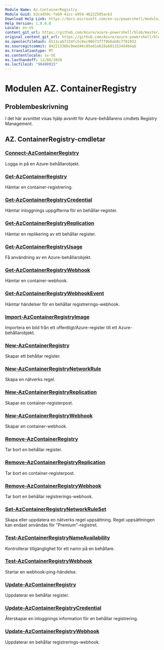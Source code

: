 ```yaml
---
Module Name: Az.ContainerRegistry
Module Guid: b3ca459c-feb9-41cc-a954-46222505acb3
Download Help Link: https://docs.microsoft.com/en-us/powershell/module/az.containerregistry
Help Version: 1.0.0.0
Locale: en-US
content_git_url: https://github.com/Azure/azure-powershell/blob/master/src/ContainerRegistry/ContainerRegistry/help/Az.ContainerRegistry.md
original_content_git_url: https://github.com/Azure/azure-powershell/blob/master/src/ContainerRegistry/ContainerRegistry/help/Az.ContainerRegistry.md
ms.openlocfilehash: 6511cab7234fc5c8ec96b71fff9b6ab0c7f01932
ms.sourcegitcommit: 04221336bc9eed46c05ed1e828a6811534d4b4ab
ms.translationtype: MT
ms.contentlocale: sv-SE
ms.lasthandoff: 12/08/2020
ms.locfileid: "98400915"
---
```

# Modulen AZ. ContainerRegistry
## Problembeskrivning
I det här avsnittet visas hjälp avsnitt för Azure-behållarens cmdlets Registry Management.

## AZ. ContainerRegistry-cmdletar
### [Connect-AzContainerRegistry](Connect-AzContainerRegistry.md)
Logga in på en Azure-behållarobjekt.

### [Get-AzContainerRegistry](Get-AzContainerRegistry.md)
Hämtar en container-registrering.

### [Get-AzContainerRegistryCredential](Get-AzContainerRegistryCredential.md)
Hämtar inloggnings uppgifterna för en behållar-register.

### [Get-AzContainerRegistryReplication](Get-AzContainerRegistryReplication.md)
Hämtar en replikering av ett behållar register.

### [Get-AzContainerRegistryUsage](Get-AzContainerRegistryUsage.md)
Få användning av en Azure-behållarobjekt.

### [Get-AzContainerRegistryWebhook](Get-AzContainerRegistryWebhook.md)
Hämtar en container-webhook.

### [Get-AzContainerRegistryWebhookEvent](Get-AzContainerRegistryWebhookEvent.md)
Hämtar händelser för en behållar registrerings-webhook.

### [Import-AzContainerRegistryImage](Import-AzContainerRegistryImage.md)
Importera en bild från ett offentligt/Azure-register till ett Azure-behållarobjekt.

### [New-AzContainerRegistry](New-AzContainerRegistry.md)
Skapar ett behållar register.

### [New-AzContainerRegistryNetworkRule](New-AzContainerRegistryNetworkRule.md)
Skapa en nätverks regel.

### [New-AzContainerRegistryReplication](New-AzContainerRegistryReplication.md)
Skapar en container-registerpost.

### [New-AzContainerRegistryWebhook](New-AzContainerRegistryWebhook.md)
Skapar en container-webhook.

### [Remove-AzContainerRegistry](Remove-AzContainerRegistry.md)
Tar bort en behållar register.

### [Remove-AzContainerRegistryReplication](Remove-AzContainerRegistryReplication.md)
Tar bort en container-registerpost.

### [Remove-AzContainerRegistryWebhook](Remove-AzContainerRegistryWebhook.md)
Tar bort en behållar registrerings-webhook.

### [Set-AzContainerRegistryNetworkRuleSet](Set-AzContainerRegistryNetworkRuleSet.md)
Skapa eller uppdatera en nätverks regel uppsättning. Regel uppsättningen kan endast användas för "Premium"-registret.

### [Test-AzContainerRegistryNameAvailability](Test-AzContainerRegistryNameAvailability.md)
Kontrollerar tillgänglighet för ett namn på en behållare.

### [Test-AzContainerRegistryWebhook](Test-AzContainerRegistryWebhook.md)
Startar en webhook-ping-händelse.

### [Update-AzContainerRegistry](Update-AzContainerRegistry.md)
Uppdaterar en behållar register.

### [Update-AzContainerRegistryCredential](Update-AzContainerRegistryCredential.md)
Återskapar en inloggnings information för en behållar registrering.

### [Update-AzContainerRegistryWebhook](Update-AzContainerRegistryWebhook.md)
Uppdaterar en behållar registrerings-webhook.

